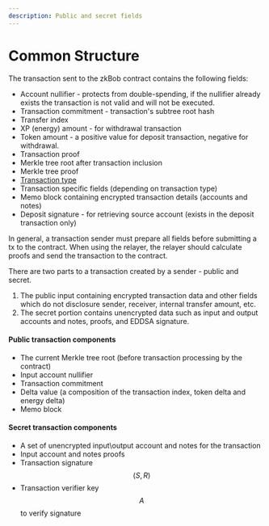 ```yaml
---
description: Public and secret fields
---
```


# Common Structure

The transaction sent to the zkBob contract contains the following fields:

* Account nullifier - protects from double-spending, if the nullifier already exists the transaction is not valid and will not be executed.
* Transaction commitment - transaction's subtree root hash
* Transfer index
* XP (energy) amount - for withdrawal transaction
* Token amount - a positive value for deposit transaction, negative for withdrawal.
* Transaction proof
* Merkle tree root after transaction inclusion
* Merkle tree proof
* [Transaction type](transaction-types.md)
* Transaction specific fields (depending on transaction type)
* Memo block containing encrypted transaction details (accounts and notes)
* Deposit signature - for retrieving source account (exists in the deposit transaction only)

In general, a transaction sender must prepare all fields before submitting a tx to the contract. When using the relayer, the relayer should calculate proofs and send the transaction to the contract.

There are two parts to a transaction created by a sender -  public and secret.&#x20;

1. The public input containing encrypted transaction data and other fields which do not disclosure sender, receiver, internal transfer amount, etc.
2. The secret portion contains unencrypted data such as input and output accounts and notes, proofs, and EDDSA signature.

#### Public transaction components

* The current Merkle tree root (before transaction processing by the contract)
* Input account nullifier
* Transaction commitment
* Delta value (a composition of the transaction index, token delta and energy delta)
* Memo block

#### Secret transaction components

* A set of unencrypted input\output account and notes for the transaction
* Input account and notes proofs
* Transaction signature $$(S, R)$$
* Transaction verifier key $$A$$ to verify signature



